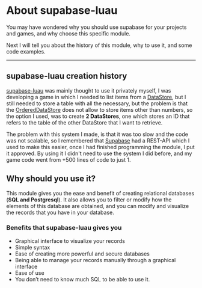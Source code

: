 # About supabase-luau

You may have wondered why you should use supabase for your projects and games, and why choose this specific module.

Next I will tell you about the history of this module, why to use it, and some code examples.

---

## supabase-luau creation history

[supabase-luau](https://github.com/ecstatic5/supabase-luau) was mainly thought to use it privately myself, I was developing a game in which I needed to list items from a [DataStore](https://create.roblox.com/docs/es-es/cloud-services/datastores), but I still needed to store a table with all the necessary, but the problem is that the [OrderedDataStore](https://create.roblox.com/docs/es-es/reference/engine/classes/OrderedDataStore) does not allow to store items other than numbers, so the option I used, was to create **2 DataStores**, one which stores an ID that refers to the table of the other DataStore that I want to retrieve.

The problem with this system I made, is that it was too slow and the code was not scalable, so I remembered that [Supabase](https://supabase.com/) had a REST-API which I used to make this easier, once I had finished programming the module, I put it approved. By using it I didn't need to use the system I did before, and my game code went from +500 lines of code to just 1.

## Why should you use it?

This module gives you the ease and benefit of creating relational databases (**SQL and Postgresql**). It also allows you to filter or modify how the elements of this database are obtained, and you can modify and visualize the records that you have in your database.

### Benefits that supabase-luau gives you

- Graphical interface to visualize your records
- Simple syntax
- Ease of creating more powerful and secure databases
- Being able to manage your records manually through a graphical interface
- Ease of use
- You don’t need to know much SQL to be able to use it.
